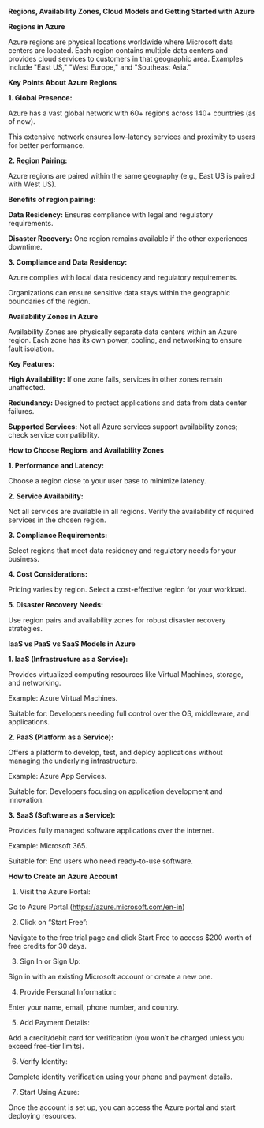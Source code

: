 **Regions, Availability Zones, Cloud Models and Getting Started with Azure**

**Regions in Azure**

Azure regions are physical locations worldwide where Microsoft data centers are located. Each region contains multiple data centers and provides cloud services to customers in that geographic area. Examples include "East US," "West Europe," and "Southeast Asia."


**Key Points About Azure Regions**

**1. Global Presence:**

Azure has a vast global network with 60+ regions across 140+ countries (as of now).

This extensive network ensures low-latency services and proximity to users for better performance.

**2. Region Pairing:**

Azure regions are paired within the same geography (e.g., East US is paired with West US).

**Benefits of region pairing:**

**Data Residency:** Ensures compliance with legal and regulatory requirements.

**Disaster Recovery:** One region remains available if the other experiences downtime.

**3. Compliance and Data Residency:**

Azure complies with local data residency and regulatory requirements.

Organizations can ensure sensitive data stays within the geographic boundaries of the region.

**Availability Zones in Azure**

Availability Zones are physically separate data centers within an Azure region. Each zone has its own power, cooling, and networking to ensure fault isolation.

**Key Features:**

**High Availability:** If one zone fails, services in other zones remain unaffected.

**Redundancy:** Designed to protect applications and data from data center failures.

**Supported Services:** Not all Azure services support availability zones; check service compatibility.

**How to Choose Regions and Availability Zones**

**1. Performance and Latency:**

Choose a region close to your user base to minimize latency.

**2. Service Availability:**

Not all services are available in all regions. Verify the availability of required services in the chosen region.

**3. Compliance Requirements:**

Select regions that meet data residency and regulatory needs for your business.

**4. Cost Considerations:**

Pricing varies by region. Select a cost-effective region for your workload.

**5. Disaster Recovery Needs:**

Use region pairs and availability zones for robust disaster recovery strategies.

**IaaS vs PaaS vs SaaS Models in Azure**

**1. IaaS (Infrastructure as a Service):**

Provides virtualized computing resources like Virtual Machines, storage, and networking.

Example: Azure Virtual Machines.

Suitable for: Developers needing full control over the OS, middleware, and applications.

**2. PaaS (Platform as a Service):**

Offers a platform to develop, test, and deploy applications without managing the underlying infrastructure.

Example: Azure App Services.

Suitable for: Developers focusing on application development and innovation.

**3. SaaS (Software as a Service):**

Provides fully managed software applications over the internet.

Example: Microsoft 365.

Suitable for: End users who need ready-to-use software.

**How to Create an Azure Account**

1. Visit the Azure Portal:

Go to Azure Portal.(https://azure.microsoft.com/en-in)

2. Click on “Start Free”:

Navigate to the free trial page and click Start Free to access $200 worth of free credits for 30 days.

3. Sign In or Sign Up:

Sign in with an existing Microsoft account or create a new one.

4. Provide Personal Information:

Enter your name, email, phone number, and country.

5. Add Payment Details:

Add a credit/debit card for verification (you won’t be charged unless you exceed free-tier limits).

6. Verify Identity:

Complete identity verification using your phone and payment details.

7. Start Using Azure:

Once the account is set up, you can access the Azure portal and start deploying resources.
